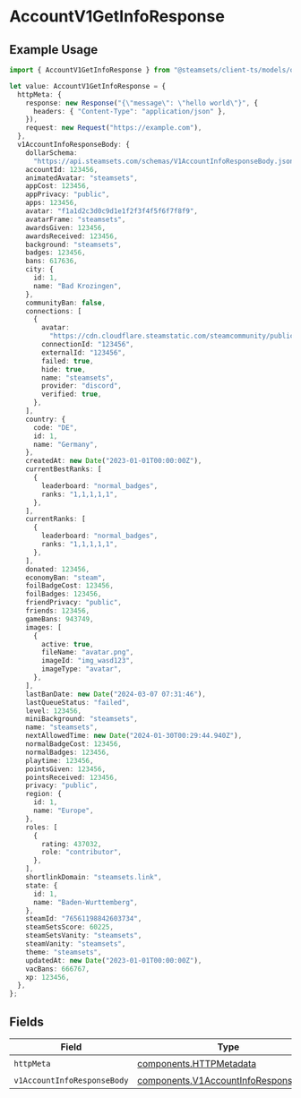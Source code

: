 # AccountV1GetInfoResponse

## Example Usage

```typescript
import { AccountV1GetInfoResponse } from "@steamsets/client-ts/models/operations";

let value: AccountV1GetInfoResponse = {
  httpMeta: {
    response: new Response("{\"message\": \"hello world\"}", {
      headers: { "Content-Type": "application/json" },
    }),
    request: new Request("https://example.com"),
  },
  v1AccountInfoResponseBody: {
    dollarSchema:
      "https://api.steamsets.com/schemas/V1AccountInfoResponseBody.json",
    accountId: 123456,
    animatedAvatar: "steamsets",
    appCost: 123456,
    appPrivacy: "public",
    apps: 123456,
    avatar: "f1a1d2c3d0c9d1e1f2f3f4f5f6f7f8f9",
    avatarFrame: "steamsets",
    awardsGiven: 123456,
    awardsReceived: 123456,
    background: "steamsets",
    badges: 123456,
    bans: 617636,
    city: {
      id: 1,
      name: "Bad Krozingen",
    },
    communityBan: false,
    connections: [
      {
        avatar:
          "https://cdn.cloudflare.steamstatic.com/steamcommunity/public/images/avatars/f1/f1a1d2c3d0c9d1e1f2f3f4f5f6f7f8f9.jpg",
        connectionId: "123456",
        externalId: "123456",
        failed: true,
        hide: true,
        name: "steamsets",
        provider: "discord",
        verified: true,
      },
    ],
    country: {
      code: "DE",
      id: 1,
      name: "Germany",
    },
    createdAt: new Date("2023-01-01T00:00:00Z"),
    currentBestRanks: [
      {
        leaderboard: "normal_badges",
        ranks: "1,1,1,1,1",
      },
    ],
    currentRanks: [
      {
        leaderboard: "normal_badges",
        ranks: "1,1,1,1,1",
      },
    ],
    donated: 123456,
    economyBan: "steam",
    foilBadgeCost: 123456,
    foilBadges: 123456,
    friendPrivacy: "public",
    friends: 123456,
    gameBans: 943749,
    images: [
      {
        active: true,
        fileName: "avatar.png",
        imageId: "img_wasd123",
        imageType: "avatar",
      },
    ],
    lastBanDate: new Date("2024-03-07 07:31:46"),
    lastQueueStatus: "failed",
    level: 123456,
    miniBackground: "steamsets",
    name: "steamsets",
    nextAllowedTime: new Date("2024-01-30T00:29:44.940Z"),
    normalBadgeCost: 123456,
    normalBadges: 123456,
    playtime: 123456,
    pointsGiven: 123456,
    pointsReceived: 123456,
    privacy: "public",
    region: {
      id: 1,
      name: "Europe",
    },
    roles: [
      {
        rating: 437032,
        role: "contributor",
      },
    ],
    shortlinkDomain: "steamsets.link",
    state: {
      id: 1,
      name: "Baden-Wurttemberg",
    },
    steamId: "76561198842603734",
    steamSetsScore: 60225,
    steamSetsVanity: "steamsets",
    steamVanity: "steamsets",
    theme: "steamsets",
    updatedAt: new Date("2023-01-01T00:00:00Z"),
    vacBans: 666767,
    xp: 123456,
  },
};
```

## Fields

| Field                                                                                        | Type                                                                                         | Required                                                                                     | Description                                                                                  |
| -------------------------------------------------------------------------------------------- | -------------------------------------------------------------------------------------------- | -------------------------------------------------------------------------------------------- | -------------------------------------------------------------------------------------------- |
| `httpMeta`                                                                                   | [components.HTTPMetadata](../../models/components/httpmetadata.md)                           | :heavy_check_mark:                                                                           | N/A                                                                                          |
| `v1AccountInfoResponseBody`                                                                  | [components.V1AccountInfoResponseBody](../../models/components/v1accountinforesponsebody.md) | :heavy_minus_sign:                                                                           | OK                                                                                           |